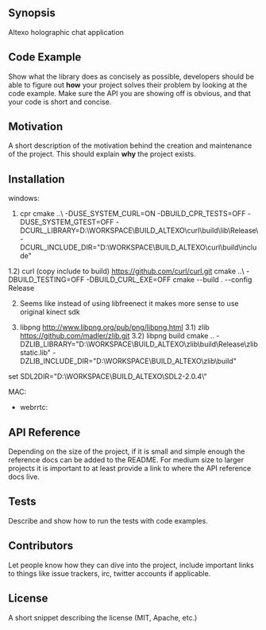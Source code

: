 ## Synopsis

Altexo holographic chat application

## Code Example

Show what the library does as concisely as possible, developers should be able to figure out **how** your project solves their problem by looking at the code example. Make sure the API you are showing off is obvious, and that your code is short and concise.

## Motivation

A short description of the motivation behind the creation and maintenance of the project. This should explain **why** the project exists.

## Installation

windows:
1) cpr
  cmake ..\ -DUSE_SYSTEM_CURL=ON -DBUILD_CPR_TESTS=OFF -DUSE_SYSTEM_GTEST=OFF -DCURL_LIBRARY=D:\WORKSPACE\BUILD_ALTEXO\curl\build\lib\Release\ -DCURL_INCLUDE_DIR="D:\WORKSPACE\BUILD_ALTEXO\curl\build\include"

1.2) curl (copy include to build)
  https://github.com/curl/curl.git
  cmake ..\ -DBUILD_TESTING=OFF -DBUILD_CURL_EXE=OFF
  cmake --build . --config Release

2) Seems like instead of using libfreenect it makes more sense to use original kinect sdk

3) libpng http://www.libpng.org/pub/png/libpng.html
3.1) zlib https://github.com/madler/zlib.git
3.2) libpng build
  cmake .. -DZLIB_LIBRARY="D:\\WORKSPACE\\BUILD_ALTEXO\\zlib\\build\\Release\\zlibstatic.lib" -DZLIB_INCLUDE_DIR="D:\\WORKSPACE\\BUILD_ALTEXO\\zlib\\build"


  set SDL2DIR="D:\\WORKSPACE\\BUILD_ALTEXO\\SDL2-2.0.4\\"



MAC:
- webrrtc:
<!-- in:
- webrtc/src/chromium/src/build/common.gypi

RTTI - (typeinfo link problem)
-          'GCC_ENABLE_CPP_RTTI': 'NO',              # -fno-rtti
+          'GCC_ENABLE_CPP_RTTI': 'YES',             # -fno-rtti


undefined warning workaround
-          'GCC_TREAT_WARNINGS_AS_ERRORS': 'YES',    # -Werror
+          'GCC_TREAT_WARNINGS_AS_ERRORS': 'NO',     # -Werror

STDLIB flag (std::__1:: vs std:: symbols mismatch at link time)
+              'CLANG_CXX_LIBRARY':           'libc++', # -stdlib=libc++
 -->

## API Reference

Depending on the size of the project, if it is small and simple enough the reference docs can be added to the README. For medium size to larger projects it is important to at least provide a link to where the API reference docs live.

## Tests

Describe and show how to run the tests with code examples.

## Contributors

Let people know how they can dive into the project, include important links to things like issue trackers, irc, twitter accounts if applicable.

## License

A short snippet describing the license (MIT, Apache, etc.)
